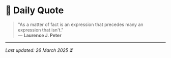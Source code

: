 # 📜 Daily Quote

> "As a matter of fact is an expression that precedes many an expression that isn't."  
> — **Laurence J. Peter**

---

_Last updated: 26 March 2025 ⏳_
